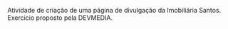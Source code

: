 Atividade de criação de uma página de divulgação da Imobiliária Santos. Exercicio proposto pela DEVMEDIA.
